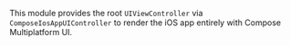 This module provides the root `UIViewController` via `ComposeIosAppUIController` to
render the iOS app entirely with Compose Multiplatform UI.